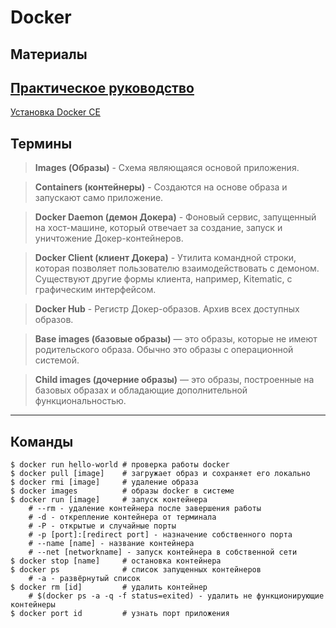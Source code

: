 # Docker

## Материалы

[Практическое руководство](адрес "https://habr.com/ru/post/310460/")
---

[Установка Docker CE](адрес "https://docs.docker.com/install/linux/docker-ce/ubuntu/ ")



## Термины


>**Images (Образы)** - Схема являющаяся основой приложения.

>**Containers (контейнеры)** - Создаются на основе образа и запускают само приложение.

>**Docker Daemon (демон Докера)** - Фоновый сервис, запущенный на хост-машине, который отвечает за создание, запуск и уничтожение Докер-контейнеров.

>**Docker Client (клиент Докера)** - Утилита командной строки, которая позволяет пользователю взаимодействовать с демоном. Существуют другие формы клиента, например, Kitematic, с графическим интерфейсом.

>**Docker Hub** - Регистр Докер-образов. Архив всех доступных образов.

> **Base images (базовые образы)** — это образы, которые не имеют родительского образа. Обычно это образы с операционной системой.

> **Child images (дочерние образы)** — это образы, построенные на базовых образах и обладающие дополнительной функциональностью.

---

## Команды

```shell
$ docker run hello-world # проверка работы docker
$ docker pull [image]    # загружает образ и сохраняет его локально
$ docker rmi [image]     # удаление образа
$ docker images          # образы docker в системе
$ docker run [image]     # запуск контейнера
	# --rm - удаление контейнера после завершения работы
	# -d - открепление контейнера от терминала
	# -P - открытые и случайные порты
	# -p [port]:[redirect port] - назначение собственного порта
	# --name [name] - название контейнера
	# --net [networkname] - запуск контейнера в собственной сети
$ docker stop [name]     # остановка контейнера
$ docker ps              # список запущенных контейнеров
	# -a - развёрнутый список
$ docker rm [id]         # удалить контейнер
    # $(docker ps -a -q -f status=exited) - удалить не функционирующие контейнеры
$ docker port id         # узнать порт приложения
```



